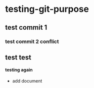 # testing-git-purpose
## test commit 1
### test commit 2 conflict

## test test
#### testing again

* add document
